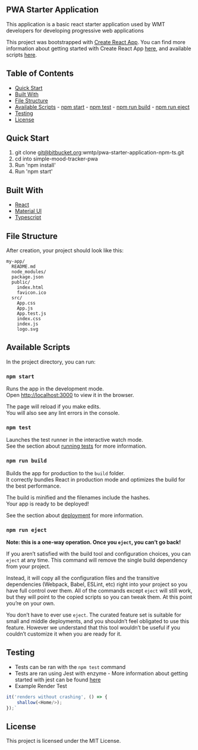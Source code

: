 ## PWA Starter Application

This application is a basic react starter application used by WMT developers for developing progressive web applications

This project was bootstrapped with [Create React App](https://github.com/facebookincubator/create-react-app).
You can find more information about getting started with Create React App [here](https://facebook.github.io/create-react-app/docs/getting-started),
and available scripts [here](https://github.com/facebookincubator/create-react-app/blob/master/packages/react-scripts/template/README.md).

## Table of Contents
- [Quick Start](#markdown-header-quick-start)
- [Built With](#markdown-header-built-with)
- [File Structure](#markdown-header-file-structure)
- [Available Scripts](#markdown-header-available-scripts)
      - [npm start](#markdown-header-npm-start)
      - [npm test](#markdown-header-npm-test)
      - [npm run build](#markdown-header-npm-run-build)
      - [npm run eject](#markdown-header-npm-run-eject)
- [Testing](#markdown-header-testing)
- [License](#markdown-header-license)

## Quick Start
1. git clone git@bitbucket.org:wmtp/pwa-starter-application-npm-ts.git
1. cd into simple-mood-tracker-pwa
1. Run  'npm install'
1. Run 'npm start'

## Built With
- [React](https://facebook.github.io/create-react-app/)
- [Material UI](https://material-ui.com/)
- [Typescript](https://www.typescriptlang.org/)


## File Structure

After creation, your project should look like this:

```
my-app/
  README.md
  node_modules/
  package.json
  public/
    index.html
    favicon.ico
  src/
    App.css
    App.js
    App.test.js
    index.css
    index.js
    logo.svg
```
## Available Scripts

In the project directory, you can run:

### `npm start`

Runs the app in the development mode.<br>
Open [http://localhost:3000](http://localhost:3000) to view it in the browser.

The page will reload if you make edits.<br>
You will also see any lint errors in the console.

### `npm test`

Launches the test runner in the interactive watch mode.<br>
See the section about [running tests](https://facebook.github.io/create-react-app/docs/running-tests) for more information.

### `npm run build`

Builds the app for production to the `build` folder.<br>
It correctly bundles React in production mode and optimizes the build for the best performance.

The build is minified and the filenames include the hashes.<br>
Your app is ready to be deployed!

See the section about [deployment](https://facebook.github.io/create-react-app/docs/deployment) for more information.

### `npm run eject`

**Note: this is a one-way operation. Once you `eject`, you can’t go back!**

If you aren’t satisfied with the build tool and configuration choices, you can `eject` at any time. This command will remove the single build dependency from your project.

Instead, it will copy all the configuration files and the transitive dependencies (Webpack, Babel, ESLint, etc) right into your project so you have full control over them. All of the commands except `eject` will still work, but they will point to the copied scripts so you can tweak them. At this point you’re on your own.

You don’t have to ever use `eject`. The curated feature set is suitable for small and middle deployments, and you shouldn’t feel obligated to use this feature. However we understand that this tool wouldn’t be useful if you couldn’t customize it when you are ready for it.

## Testing
- Tests can be ran with the `npm test` command
- Tests are ran using Jest with enzyme
        - More information about getting started with jest can be found [here](https://jestjs.io/docs/en/getting-started.html)
- Example Render Test
``` javascript 
it('renders without crashing', () => {
    shallow(<Home/>);
});`    
```

## License
This project is licensed under the MIT License.